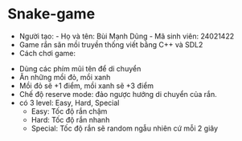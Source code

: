 # Snake-game
* Người tạo: - Họ và tên: Bùi Mạnh Dũng
             - Mã sinh viên: 24021422
* Game rắn săn mồi truyền thống viết bằng C++ và SDL2
* Cách chơi game:
- Dùng các phím mũi tên để di chuyển
- Ăn những mồi đỏ, mồi xanh
- Mồi đỏ sẽ +1 điểm, mồi xanh sẽ +3 điểm
- Chế độ reserve mode: đảo ngược hướng di chuyển của rắn.
- có 3 level: Easy, Hard, Special
  + Easy: Tốc độ rắn chậm
  + Hard: Tốc độ rắn nhanh
  + Special: Tốc độ rắn sẽ random ngẫu nhiên cứ mỗi 2 giây
  

